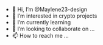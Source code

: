 - 👋 Hi, I’m @Maylene23-design
- 👀 I’m interested in crypto projects
- 🌱 I’m currently learning 
- 💞️ I’m looking to collaborate on ...
- 📫 How to reach me ...

<!---
Maylene23-design/Maylene23-design is a ✨ special ✨ repository because its `README.md` (this file) appears on your GitHub profile.
You can click the Preview link to take a look at your changes.
--->
